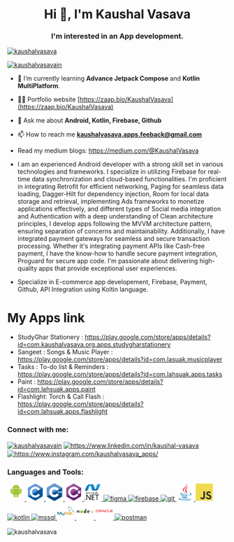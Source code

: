 <h1 align="center">Hi 👋, I'm Kaushal Vasava</h1>
<h3 align="center">I'm interested in an App development.</h3>

<p align="left"> <a href="https://github.com/ryo-ma/github-profile-trophy"><img src="https://github-profile-trophy.vercel.app/?username=kaushalvasava" alt="kaushalvasava" /></a> </p>

<p align="left"> <a href="https://twitter.com/kaushalvasavain" target="blank"><img src="https://img.shields.io/twitter/follow/kaushalvasavain?logo=twitter&style=for-the-badge" alt="kaushalvasavain" /></a> </p>

- 🌱 I’m currently learning **Advance Jetpack Compose** and **Kotlin MultiPlatform**.

- 👨‍💻 Portfolio website [https://zaap.bio/KaushalVasava](https://zaap.bio/KaushalVasava)

- 💬 Ask me about **Android, Kotlin, Firebase, Github**

- 📫 How to reach me **kaushalvasava.apps.feeback@gmail.com**

- Read my medium blogs: https://medium.com/@KaushalVasava 

- I am an experienced Android developer with a strong skill set in various technologies and frameworks. I specialize in utilizing Firebase for real-time data synchronization and cloud-based functionalities. I'm proficient in integrating Retrofit for efficient networking, Paging for seamless data loading, Dagger-Hilt for dependency injection, Room for local data storage and retrieval, implementing Ads frameworks to monetize applications effectively, and different types of Social media integration and Authentication with a deep understanding of Clean architecture principles, I develop apps following the MVVM architecture pattern, ensuring separation of concerns and maintainability.  Additionally, I have integrated payment gateways for seamless and secure transaction processing. Whether it's integrating payment APIs like Cash-free payment, I have the know-how to handle secure payment integration, Proguard for secure app code.  I'm passionate about delivering high-quality apps that provide exceptional user experiences.
- Specialize in E-commerce app developement, Firebase, Payment, Github, API Integration using Koltin language.

# My Apps link
- StudyGhar Stationery : https://play.google.com/store/apps/details?id=com.kaushalvasava.org.apps.studygharstationery
- Sangeet : Songs & Music Player : https://play.google.com/store/apps/details?id=com.lasuak.musicplayer
- Tasks : To-do list & Reminders : https://play.google.com/store/apps/details?id=com.lahsuak.apps.tasks
- Paint : https://play.google.com/store/apps/details?id=com.lahsuak.apps.paint
- Flashlight: Torch & Call Flash : https://play.google.com/store/apps/details?id=com.lahsuak.apps.flashlight

<h3 align="left">Connect with me:</h3>
<p align="left">
<a href="https://twitter.com/kaushalvasavain" target="blank"><img align="center" src="https://raw.githubusercontent.com/rahuldkjain/github-profile-readme-generator/master/src/images/icons/Social/twitter.svg" alt="kaushalvasavain" height="30" width="40" /></a>
<a href="https://www.linkedin.com/in/kaushal-vasava" target="blank"><img align="center" src="https://raw.githubusercontent.com/rahuldkjain/github-profile-readme-generator/master/src/images/icons/Social/linked-in-alt.svg" alt="https://www.linkedin.com/in/kaushal-vasava" height="30" width="40" /></a>
<a href="https://www.instagram.com/kaushalvasava_apps/" target="blank"><img align="center" src="https://raw.githubusercontent.com/rahuldkjain/github-profile-readme-generator/master/src/images/icons/Social/instagram.svg" alt="https://www.instagram.com/kaushalvasava_apps/" height="30" width="40" /></a>
</p>

<h3 align="left">Languages and Tools:</h3>
<p align="left"> <a href="https://developer.android.com" target="_blank" rel="noreferrer"> <img src="https://raw.githubusercontent.com/devicons/devicon/master/icons/android/android-original-wordmark.svg" alt="android" width="40" height="40"/> </a> <a href="https://www.cprogramming.com/" target="_blank" rel="noreferrer"> <img src="https://raw.githubusercontent.com/devicons/devicon/master/icons/c/c-original.svg" alt="c" width="40" height="40"/> </a> <a href="https://www.w3schools.com/cpp/" target="_blank" rel="noreferrer"> <img src="https://raw.githubusercontent.com/devicons/devicon/master/icons/cplusplus/cplusplus-original.svg" alt="cplusplus" width="40" height="40"/> </a> <a href="https://www.w3schools.com/cs/" target="_blank" rel="noreferrer"> <img src="https://raw.githubusercontent.com/devicons/devicon/master/icons/csharp/csharp-original.svg" alt="csharp" width="40" height="40"/> </a> <a href="https://dotnet.microsoft.com/" target="_blank" rel="noreferrer"> <img src="https://raw.githubusercontent.com/devicons/devicon/master/icons/dot-net/dot-net-original-wordmark.svg" alt="dotnet" width="40" height="40"/> </a> <a href="https://www.figma.com/" target="_blank" rel="noreferrer"> <img src="https://www.vectorlogo.zone/logos/figma/figma-icon.svg" alt="figma" width="40" height="40"/> </a> <a href="https://firebase.google.com/" target="_blank" rel="noreferrer"> <img src="https://www.vectorlogo.zone/logos/firebase/firebase-icon.svg" alt="firebase" width="40" height="40"/> </a> <a href="https://git-scm.com/" target="_blank" rel="noreferrer"> <img src="https://www.vectorlogo.zone/logos/git-scm/git-scm-icon.svg" alt="git" width="40" height="40"/> </a> <a href="https://www.java.com" target="_blank" rel="noreferrer"> <img src="https://raw.githubusercontent.com/devicons/devicon/master/icons/java/java-original.svg" alt="java" width="40" height="40"/> </a> <a href="https://developer.mozilla.org/en-US/docs/Web/JavaScript" target="_blank" rel="noreferrer"> <img src="https://raw.githubusercontent.com/devicons/devicon/master/icons/javascript/javascript-original.svg" alt="javascript" width="40" height="40"/> </a> <a href="https://kotlinlang.org" target="_blank" rel="noreferrer"> <img src="https://www.vectorlogo.zone/logos/kotlinlang/kotlinlang-icon.svg" alt="kotlin" width="40" height="40"/> </a> <a href="https://www.microsoft.com/en-us/sql-server" target="_blank" rel="noreferrer"> <img src="https://www.svgrepo.com/show/303229/microsoft-sql-server-logo.svg" alt="mssql" width="40" height="40"/> </a> <a href="https://www.mysql.com/" target="_blank" rel="noreferrer"> <img src="https://raw.githubusercontent.com/devicons/devicon/master/icons/mysql/mysql-original-wordmark.svg" alt="mysql" width="40" height="40"/> </a> <a href="https://nodejs.org" target="_blank" rel="noreferrer"> <img src="https://raw.githubusercontent.com/devicons/devicon/master/icons/nodejs/nodejs-original-wordmark.svg" alt="nodejs" width="40" height="40"/> </a> <a href="https://www.oracle.com/" target="_blank" rel="noreferrer"> <img src="https://raw.githubusercontent.com/devicons/devicon/master/icons/oracle/oracle-original.svg" alt="oracle" width="40" height="40"/> </a> <a href="https://postman.com" target="_blank" rel="noreferrer"> <img src="https://www.vectorlogo.zone/logos/getpostman/getpostman-icon.svg" alt="postman" width="40" height="40"/> </a> </p>

<p><img align="center" src="https://github-readme-streak-stats.herokuapp.com/?user=kaushalvasava&" alt="kaushalvasava" /></p>
